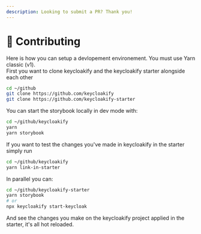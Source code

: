 ```yaml
---
description: Looking to submit a PR? Thank you!
---
```


# 💟 Contributing

Here is how you can setup a devlopement environement. You must use Yarn classic (v1).    \
First you want to clone keycloakify and the keycloakify starter alongside each other

```bash
cd ~/github
git clone https://github.com/keycloakify
git clone https://github.com/keycloakify-starter
```

You can start the storybook locally in dev mode with: &#x20;

```bash
cd ~/github/keycloakify
yarn
yarn storybook
```

If you want to test the changes you've made in keycloakify in the starter simply run

```bash
cd ~/github/keycloakify
yarn link-in-starter
```

In parallel you can:

```bash
cd ~/github/keycloakify-starter
yarn storybook 
# or
npx keycloakify start-keycloak
```

And see the changes you make on the keycloakify project applied in the starter, it's all hot reloaded.
